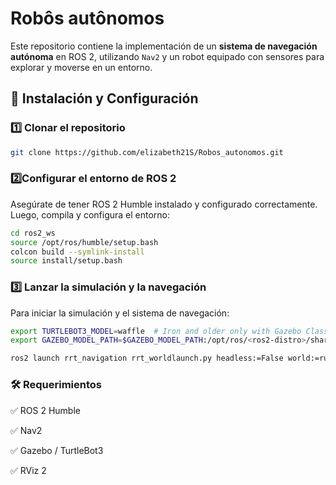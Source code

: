 # Robôs autônomos
Este repositorio contiene la implementación de un **sistema de navegación autónoma** en ROS 2, utilizando `Nav2` y un robot equipado con sensores para explorar y moverse en un entorno.

## 📂 **Instalación y Configuración**
### 1️⃣ Clonar el repositorio
```bash
git clone https://github.com/elizabeth21S/Robos_autonomos.git
```
### 2️⃣Configurar el entorno de ROS 2
Asegúrate de tener ROS 2 Humble instalado y configurado correctamente. Luego, compila y configura el entorno:
```bash
cd ros2_ws
source /opt/ros/humble/setup.bash
colcon build --symlink-install
source install/setup.bash
```
### 3️⃣ Lanzar la simulación y la navegación

Para iniciar la simulación y el sistema de navegación:
```bash
export TURTLEBOT3_MODEL=waffle  # Iron and older only with Gazebo Classic
export GAZEBO_MODEL_PATH=$GAZEBO_MODEL_PATH:/opt/ros/<ros2-distro>/share/turtlebot3_gazebo/models # Iron and older only with Gazebo Classic

ros2 launch rrt_navigation rrt_worldlaunch.py headless:=False world:=ruta/to/world slam:=True
```
### 🛠 Requerimientos

✅ ROS 2 Humble

✅ Nav2

✅ Gazebo / TurtleBot3

✅ RViz 2
